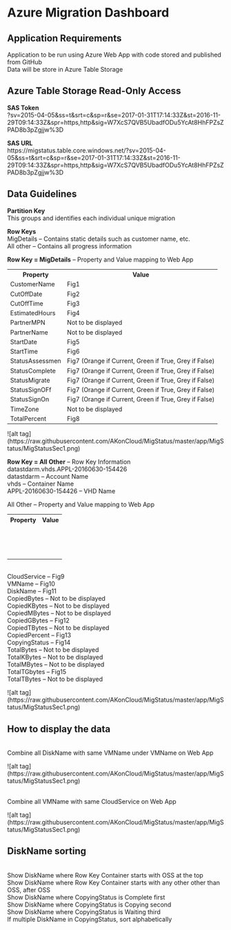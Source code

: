 <h1>Azure Migration Dashboard</h1>
<h2>Application Requirements</h2>
Application to be run using Azure Web App with code stored and published from GitHub
<br>Data will be store in Azure Table Storage
<h2>Azure Table Storage Read-Only Access</h2>
<b>SAS Token</b>
<br>?sv=2015-04-05&ss=t&srt=c&sp=r&se=2017-01-31T17:14:33Z&st=2016-11-29T09:14:33Z&spr=https,http&sig=W7XcS7QVB5UbadfODu5YcAt8HhFPZsZPAD8b3pZgjjw%3D
<p><b>SAS URL</b>
<br>https://migstatus.table.core.windows.net/?sv=2015-04-05&ss=t&srt=c&sp=r&se=2017-01-31T17:14:33Z&st=2016-11-29T09:14:33Z&spr=https,http&sig=W7XcS7QVB5UbadfODu5YcAt8HhFPZsZPAD8b3pZgjjw%3D
<h2>Data Guidelines</h2>
<b>Partition Key</b>
<br>This groups and identifies each individual unique migration
<p><b>Row Keys</b>
<br>MigDetails – Contains static details such as customer name, etc.
<br>All other – Contains all progress information
<p><b>Row Key = MigDetails</b> – Property and Value mapping to Web App
<table>
  <tr>
    <th>Property</th>
    <th>Value</th> 
  </tr>
  <tr>
    <td>CustomerName</td>
    <td>Fig1</td> 
  </tr>
  <tr>
    <td>CutOffDate</td>
    <td>Fig2</td> 
  </tr>
    <tr>
    <td>CutOffTime</td>
    <td>Fig3</td> 
  </tr>
      <tr>
    <td>EstimatedHours</td>
    <td>Fig4</td> 
  </tr>
      <tr>
    <td>PartnerMPN</td>
    <td>Not to be displayed</td> 
  </tr>
      <tr>
    <td>PartnerName</td>
    <td>Not to be displayed</td> 
  </tr>
      <tr>
    <td>StartDate</td>
    <td>Fig5</td> 
  </tr>
      <tr>
    <td>StartTime</td>
    <td>Fig6</td> 
  </tr>
      <tr>
    <td>StatusAssessmen</td>
    <td>Fig7 (Orange if Current, Green if True, Grey if False)</td> 
  </tr>
      <tr>
    <td>StatusComplete</td>
    <td>Fig7 (Orange if Current, Green if True, Grey if False)</td> 
  </tr>
      <tr>
    <td>StatusMigrate</td>
    <td>Fig7 (Orange if Current, Green if True, Grey if False)</td> 
  </tr>
      <tr>
    <td>StatusSignOFf</td>
    <td>Fig7 (Orange if Current, Green if True, Grey if False)</td> 
  </tr>
      <tr>
    <td>StatusSignOn</td>
    <td>Fig7 (Orange if Current, Green if True, Grey if False)</td> 
  </tr>
      <tr>
    <td>TimeZone</td>
    <td>Not to be displayed</td> 
  </tr>
      <tr>
    <td>TotalPercent</td>
    <td>Fig8</td> 
  </tr>
</table>

<p><p>![alt tag](https://raw.githubusercontent.com/AKonCloud/MigStatus/master/app/MigStatus/MigStatusSec1.png)
<p><b>Row Key = All Other</b> – Row Key Information
<br>datastdarm.vhds.APPL-20160630-154426
<br>datastdarm – Account Name
<br>vhds – Container Name
<br>APPL-20160630-154426 – VHD Name
<p>All Other – Property and Value mapping to Web App
<table>
  <tr>
    <th>Property</th>
    <th>Value</th> 
  </tr>
      <tr>
    <td></td>
    <td></td> 
  </tr>
        <tr>
    <td></td>
    <td></td> 
  </tr>
        <tr>
    <td></td>
    <td></td> 
  </tr>
        <tr>
    <td></td>
    <td></td> 
  </tr>
        <tr>
    <td></td>
    <td></td> 
  </tr>
        <tr>
    <td></td>
    <td></td> 
  </tr>
        <tr>
    <td></td>
    <td></td> 
  </tr>
        <tr>
    <td></td>
    <td></td> 
  </tr>
        <tr>
    <td></td>
    <td></td> 
  </tr>
        <tr>
    <td></td>
    <td></td> 
  </tr>
        <tr>
    <td></td>
    <td></td> 
  </tr>
        <tr>
    <td></td>
    <td></td> 
  </tr>
        <tr>
    <td></td>
    <td></td> 
  </tr>
        <tr>
    <td></td>
    <td></td> 
  </tr>
        <tr>
    <td></td>
    <td></td> 
  </tr>
  </table>
<br>CloudService – Fig9
<br>VMName – Fig10
<br>DiskName – Fig11
<br>CopiedBytes – Not to be displayed
<br>CopiedKBytes – Not to be displayed
<br>CopiedMBytes – Not to be displayed
<br>CopiedGBytes – Fig12
<br>CopiedTBytes – Not to be displayed 
<br>CopiedPercent – Fig13
<br>CopyingStatus – Fig14
<br>TotalBytes – Not to be displayed
<br>TotalKBytes – Not to be displayed
<br>TotalMBytes – Not to be displayed
<br>TotalTGbytes – Fig15
<br>TotalTBytes – Not to be displayed
<p><p>![alt tag](https://raw.githubusercontent.com/AKonCloud/MigStatus/master/app/MigStatus/MigStatusSec1.png)
<h2>How to display the data</h2>
<br>Combine all DiskName with same VMName under VMName on Web App

<p>![alt tag](https://raw.githubusercontent.com/AKonCloud/MigStatus/master/app/MigStatus/MigStatusSec1.png)

<br>Combine all VMName with same CloudService on Web App

<p>![alt tag](https://raw.githubusercontent.com/AKonCloud/MigStatus/master/app/MigStatus/MigStatusSec1.png)

<h2>DiskName sorting</h2>
<br>Show DiskName where Row Key Container starts with OSS at the top
<br>Show DiskName where Row Key Container starts with any other other than OSS, after OSS
<br>Show DiskName where CopyingStatus is Complete first
<br>Show DiskName where CopyingStatus is Copying second
<br>Show DiskName where CopyingStatus is Waiting third
<br>If multiple DiskName in CopyingStatus, sort alphabetically
